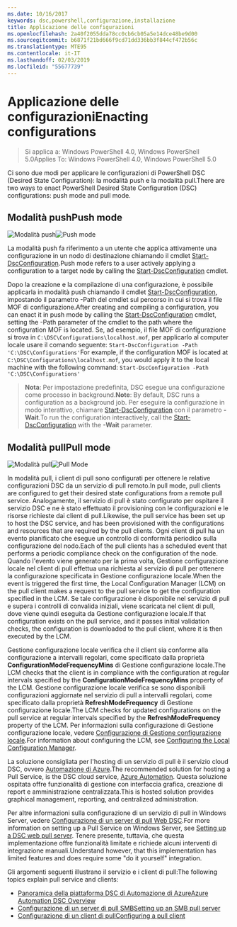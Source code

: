 ```yaml
---
ms.date: 10/16/2017
keywords: dsc,powershell,configurazione,installazione
title: Applicazione delle configurazioni
ms.openlocfilehash: 2a40f2055dda78cc0cb6cb05a5e14dce48be9d00
ms.sourcegitcommit: b6871f21bd666f9cd71dd336bb3f844cf472b56c
ms.translationtype: MTE95
ms.contentlocale: it-IT
ms.lasthandoff: 02/03/2019
ms.locfileid: "55677739"
---
```

# <a name="enacting-configurations"></a><span data-ttu-id="ed351-103">Applicazione delle configurazioni</span><span class="sxs-lookup"><span data-stu-id="ed351-103">Enacting configurations</span></span>

><span data-ttu-id="ed351-104">Si applica a: Windows PowerShell 4.0, Windows PowerShell 5.0</span><span class="sxs-lookup"><span data-stu-id="ed351-104">Applies To: Windows PowerShell 4.0, Windows PowerShell 5.0</span></span>

<span data-ttu-id="ed351-105">Ci sono due modi per applicare le configurazioni di PowerShell DSC (Desired State Configuration): la modalità push e la modalità pull.</span><span class="sxs-lookup"><span data-stu-id="ed351-105">There are two ways to enact PowerShell Desired State Configuration (DSC) configurations: push mode and pull mode.</span></span>

## <a name="push-mode"></a><span data-ttu-id="ed351-106">Modalità push</span><span class="sxs-lookup"><span data-stu-id="ed351-106">Push mode</span></span>

<span data-ttu-id="ed351-107">![Modalità push](../images/pushModel.png "Come funziona la modalità push")</span><span class="sxs-lookup"><span data-stu-id="ed351-107">![Push mode](../images/pushModel.png "How push mode works")</span></span>

<span data-ttu-id="ed351-108">La modalità push fa riferimento a un utente che applica attivamente una configurazione in un nodo di destinazione chiamando il cmdlet [Start-DscConfiguration](/powershell/module/psdesiredstateconfiguration/start-dscconfiguration).</span><span class="sxs-lookup"><span data-stu-id="ed351-108">Push mode refers to a user actively applying a configuration to a target node by calling the [Start-DscConfiguration](/powershell/module/psdesiredstateconfiguration/start-dscconfiguration) cmdlet.</span></span>

<span data-ttu-id="ed351-109">Dopo la creazione e la compilazione di una configurazione, è possibile applicarla in modalità push chiamando il cmdlet [Start-DscConfiguration](/powershell/module/psdesiredstateconfiguration/start-dscconfiguration), impostando il parametro -Path del cmdlet sul percorso in cui si trova il file MOF di configurazione.</span><span class="sxs-lookup"><span data-stu-id="ed351-109">After creating and compiling a configuration, you can enact it in push mode by calling the [Start-DscConfiguration](/powershell/module/psdesiredstateconfiguration/start-dscconfiguration) cmdlet, setting the -Path parameter of the cmdlet to the path where the configuration MOF is located.</span></span>
<span data-ttu-id="ed351-110">Se, ad esempio, il file MOF di configurazione si trova in `C:\DSC\Configurations\localhost.mof`, per applicarlo al computer locale usare il comando seguente: `Start-DscConfiguration -Path 'C:\DSC\Configurations'`</span><span class="sxs-lookup"><span data-stu-id="ed351-110">For example, if the configuration MOF is located at `C:\DSC\Configurations\localhost.mof`, you would apply it to the local machine with the following command: `Start-DscConfiguration -Path 'C:\DSC\Configurations'`</span></span>

> <span data-ttu-id="ed351-111">__Nota__: Per impostazione predefinita, DSC esegue una configurazione come processo in background.</span><span class="sxs-lookup"><span data-stu-id="ed351-111">__Note__: By default, DSC runs a configuration as a background job.</span></span> <span data-ttu-id="ed351-112">Per eseguire la configurazione in modo interattivo, chiamare [Start-DscConfiguration](/powershell/module/psdesiredstateconfiguration/start-dscconfiguration) con il parametro __-Wait__.</span><span class="sxs-lookup"><span data-stu-id="ed351-112">To run the configuration interactively, call the [Start-DscConfiguration](/powershell/module/psdesiredstateconfiguration/start-dscconfiguration) with the __-Wait__ parameter.</span></span>

## <a name="pull-mode"></a><span data-ttu-id="ed351-113">Modalità pull</span><span class="sxs-lookup"><span data-stu-id="ed351-113">Pull mode</span></span>

<span data-ttu-id="ed351-114">![Modalità pull](../images/pullModel.png "Come funziona la modalità pull")</span><span class="sxs-lookup"><span data-stu-id="ed351-114">![Pull Mode](../images/pullModel.png "How pull mode works")</span></span>

<span data-ttu-id="ed351-115">In modalità pull, i client di pull sono configurati per ottenere le relative configurazioni DSC da un servizio di pull remoto.</span><span class="sxs-lookup"><span data-stu-id="ed351-115">In pull mode, pull clients are configured to get their desired state configurations from a remote pull service.</span></span>
<span data-ttu-id="ed351-116">Analogamente, il servizio di pull è stato configurato per ospitare il servizio DSC e ne è stato effettuato il provisioning con le configurazioni e le risorse richieste dai client di pull.</span><span class="sxs-lookup"><span data-stu-id="ed351-116">Likewise, the pull service has been set up to host the DSC service, and has been provisioned with the configurations and resources that are required by the pull clients.</span></span>
<span data-ttu-id="ed351-117">Ogni client di pull ha un evento pianificato che esegue un controllo di conformità periodico sulla configurazione del nodo.</span><span class="sxs-lookup"><span data-stu-id="ed351-117">Each of the pull clients has a scheduled event that performs a periodic compliance check on the configuration of the node.</span></span>
<span data-ttu-id="ed351-118">Quando l'evento viene generato per la prima volta, Gestione configurazione locale nel client di pull effettua una richiesta al servizio di pull per ottenere la configurazione specificata in Gestione configurazione locale.</span><span class="sxs-lookup"><span data-stu-id="ed351-118">When the event is triggered the first time, the Local Configuration Manager (LCM) on the pull client makes a request to the pull service to get the configuration specified in the LCM.</span></span>
<span data-ttu-id="ed351-119">Se tale configurazione è disponibile nel servizio di pull e supera i controlli di convalida iniziali, viene scaricata nel client di pull, dove viene quindi eseguita da Gestione configurazione locale.</span><span class="sxs-lookup"><span data-stu-id="ed351-119">If that configuration exists on the pull service, and it passes initial validation checks, the configuration is downloaded to the pull client, where it is then executed by the LCM.</span></span>

<span data-ttu-id="ed351-120">Gestione configurazione locale verifica che il client sia conforme alla configurazione a intervalli regolari, come specificato dalla proprietà **ConfigurationModeFrequencyMins** di Gestione configurazione locale.</span><span class="sxs-lookup"><span data-stu-id="ed351-120">The LCM checks that the client is in compliance with the configuration at regular intervals specified by the **ConfigurationModeFrequencyMins** property of the LCM.</span></span>
<span data-ttu-id="ed351-121">Gestione configurazione locale verifica se sono disponibili configurazioni aggiornate nel servizio di pull a intervalli regolari, come specificato dalla proprietà **RefreshModeFrequency** di Gestione configurazione locale.</span><span class="sxs-lookup"><span data-stu-id="ed351-121">The LCM checks for updated configurations on the pull service at regular intervals specified by the **RefreshModeFrequency** property of the LCM.</span></span>
<span data-ttu-id="ed351-122">Per informazioni sulla configurazione di Gestione configurazione locale, vedere [Configurazione di Gestione configurazione locale](../managing-nodes/metaConfig.md).</span><span class="sxs-lookup"><span data-stu-id="ed351-122">For information about configuring the LCM, see [Configuring the Local Configuration Manager](../managing-nodes/metaConfig.md).</span></span>

<span data-ttu-id="ed351-123">La soluzione consigliata per l'hosting di un servizio di pull è il servizio cloud DSC, ovvero [Automazione di Azure](https://azure.microsoft.com/services/automation/).</span><span class="sxs-lookup"><span data-stu-id="ed351-123">The recommended solution for hosting a Pull Service, is the DSC cloud service, [Azure Automation](https://azure.microsoft.com/services/automation/).</span></span>
<span data-ttu-id="ed351-124">Questa soluzione ospitata offre funzionalità di gestione con interfaccia grafica, creazione di report e amministrazione centralizzata.</span><span class="sxs-lookup"><span data-stu-id="ed351-124">This is hosted solution provides graphical management, reporting, and centralized administration.</span></span>

<span data-ttu-id="ed351-125">Per altre informazioni sulla configurazione di un servizio di pull in Windows Server, vedere [Configurazione di un server di pull Web DSC](pullServer.md).</span><span class="sxs-lookup"><span data-stu-id="ed351-125">For more information on setting up a Pull Service on Windows Server, see [Setting up a DSC web pull server](pullServer.md).</span></span>
<span data-ttu-id="ed351-126">Tenere presente, tuttavia, che questa implementazione offre funzionalità limitate e richiede alcuni interventi di integrazione manuali.</span><span class="sxs-lookup"><span data-stu-id="ed351-126">Understand however, that this implementation has limited features and does require some "do it yourself" integration.</span></span>

<span data-ttu-id="ed351-127">Gli argomenti seguenti illustrano il servizio e i client di pull:</span><span class="sxs-lookup"><span data-stu-id="ed351-127">The following topics explain pull service and clients:</span></span>

- [<span data-ttu-id="ed351-128">Panoramica della piattaforma DSC di Automazione di Azure</span><span class="sxs-lookup"><span data-stu-id="ed351-128">Azure Automation DSC Overview</span></span>](https://docs.microsoft.com/azure/automation/automation-dsc-overview)
- [<span data-ttu-id="ed351-129">Configurazione di un server di pull SMB</span><span class="sxs-lookup"><span data-stu-id="ed351-129">Setting up an SMB pull server</span></span>](pullServerSMB.md)
- [<span data-ttu-id="ed351-130">Configurazione di un client di pull</span><span class="sxs-lookup"><span data-stu-id="ed351-130">Configuring a pull client</span></span>](pullClientConfigID.md)
